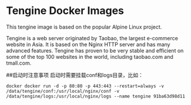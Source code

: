 # Tengine Docker Images

This tengine image is based on the popular Alpine Linux project.

Tengine is a web server originated by Taobao, the largest e-commerce website in Asia. It is based on the Nginx HTTP server and has many advanced features. Tengine has proven to be very stable and efficient on some of the top 100 websites in the world, including taobao.com and tmall.com.

##启动时注意事项
启动时需要挂载conf和logs目录，比如：

```
docker docker run -d -p 80:80 -p 443:443 --restart=always -v /data/tengine/conf:/usr/local/nginx/conf -v /data/tengine/logs:/usr/local/nginx/logs --name tengine 91ba63d98d11
```



